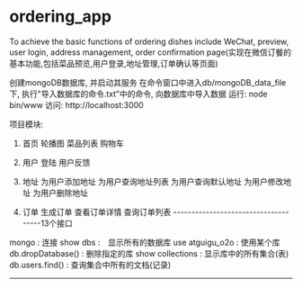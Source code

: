 ﻿# ordering_app
To achieve the basic functions of ordering dishes include WeChat, preview, user login, address management, order confirmation page(实现在微信订餐的基本功能,包括菜品预览,用户登录,地址管理,订单确认等页面)



创建mongoDB数据库, 并启动其服务
在命令窗口中进入db/mongoDB_data_file下, 执行"导入数据库的命令.txt"中的命令, 向数据库中导入数据
运行: node bin/www
访问: http://localhost:3000

项目模块:
1. 首页
    轮播图
    菜品列表
    购物车
2. 用户
    登陆
    用户反馈
3. 地址
    为用户添加地址
    为用户查询地址列表
    为用户查询默认地址
    为用户修改地址
    为用户删除地址
    
4. 订单
    生成订单
    查看订单详情
    查询订单列表
-------------------------------------13个接口

mongo : 连接
show dbs :　显示所有的数据库
use atguigu_o2o : 使用某个库
db.dropDatabase() : 删除指定的库
show collections : 显示库中的所有集合(表)
db.users.find() : 查询集合中所有的文档(记录)

-----------------------------------------------------------
